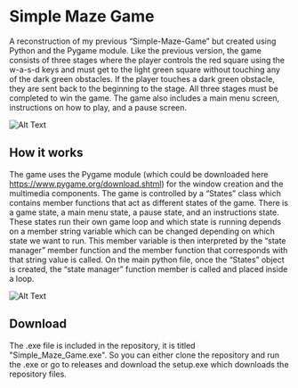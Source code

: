 # Simple Maze Game

A reconstruction of my previous “Simple-Maze-Game” but created using Python and the Pygame module. Like the previous version, the game consists of three stages where the player controls the red square using the w-a-s-d keys and must get to the light green square without touching any of the dark green obstacles. If the player touches a dark green obstacle, they are sent back to the beginning to the stage. All three stages must be completed to win the game. The game also includes a main menu screen, instructions on how to play, and a pause screen.

![Alt Text](https://media.giphy.com/media/ex1M6QkNR3QQXapoKI/giphy.gif)

## How it works

The game uses the Pygame module (which could be downloaded here https://www.pygame.org/download.shtml) for the window creation and the multimedia components. The game is controlled by a “States” class which contains member functions that act as different states of the game. There is a game state, a main menu state, a pause state, and an instructions state. These states run their own game loop and which state is running depends on a member string variable which can be changed depending on which state we want to run. This member variable is then interpreted by the “state manager” member function and the member function that corresponds with that string value is called. On the main python file, once the “States” object is created, the “state manager” function member is called and placed inside a loop. 

![Alt Text](https://media.giphy.com/media/cE5UCasOyaaHa64s8Z/giphy.gif)

## Download

The .exe file is included in the repository, it is titled "Simple_Maze_Game.exe". So you can either clone the repository and run the .exe or go to releases and download the setup.exe which downloads the repository files.
